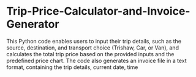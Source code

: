# Trip-Price-Calculator-and-Invoice-Generator
This Python code enables users to input their trip details, such as the source, destination, and transport choice (Trishaw, Car, or Van), and calculates the total trip price based on the provided inputs and the predefined price chart. The code also generates an invoice file in a text format, containing the trip details, current date, time
